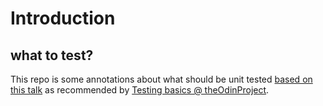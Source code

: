 # Introduction

## what to test?
This repo is some annotations about what should be unit tested [based on this talk](https://www.youtube.com/watch?v=URSWYvyc42M) as recommended by [Testing basics @ theOdinProject](https://www.theodinproject.com/courses/javascript/lessons/testing-basics).